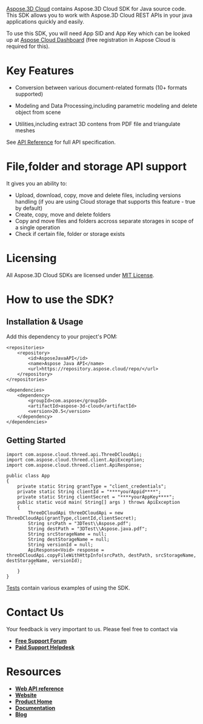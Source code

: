 [Aspose.3D Cloud](https://products.aspose.cloud/3D) contains Aspose.3D Cloud SDK for Java source code. This SDK allows you to work with Aspose.3D Cloud REST APIs in your java applications quickly and easily.

To use this SDK, you will need App SID and App Key which can be looked up at [Aspose Cloud Dashboard](https://dashboard.aspose.cloud/#/apps) (free registration in Aspose Cloud is required for this).


# Key Features

- Conversion between various document-related formats (10+ formats supported)

- Modeling and Data Processing,including parametric modeling and delete object from scene 

- Utilities,including extract 3D contens from PDF file and triangulate meshes 



See [API Reference](https://apireference.aspose.cloud/3d/) for full API specification.



# File,folder and storage API support


It gives you an ability to:

- Upload, download, copy, move and delete files, including versions handling (if you are using Cloud storage that supports this feature - true by default)
- Create, copy, move and delete folders
- Copy and move files and folders accross separate storages in scope of a single operation
- Check if certain file, folder or storage exists

# Licensing

All Aspose.3D Cloud SDKs are licensed under [MIT License](https://github.com/aspose-3d-cloud/aspose-3d-cloud-java/blob/master/LICENSE).

# How to use the SDK?

## Installation & Usage

 

Add this dependency to your project's POM:


```
<repositories>
    <repository>
        <id>AsposeJavaAPI</id>
        <name>Aspose Java API</name>
        <url>https://repository.aspose.cloud/repo/</url>
    </repository>
</repositories>

<dependencies>
    <dependency>
        <groupId>com.aspose</groupId>
        <artifactId>aspose-3d-cloud</artifactId>
        <version>20.5</version>
    </dependency>
</dependencies>
```

## Getting Started

 

```
import com.aspose.cloud.threed.api.ThreeDCloudApi;
import com.aspose.cloud.threed.client.ApiException;
import com.aspose.cloud.threed.client.ApiResponse;

public class App 
{
	private static String grantType = "client_credentials"; 
	private static String clientId = "****yourAppid****";
	private static String clientSecret = "****yourAppKey****";
	public static void main( String[] args ) throws ApiException
	{
		ThreeDCloudApi threeDCloudApi = new ThreeDCloudApi(grantType,clientId,clientSecret);
		String srcPath = "3DTest\\Aspose.pdf";
		String destPath = "3DTest\\Aspose.java.pdf";
		String srcStorageName = null;
		String destStorageName = null;
		String versionId = null;
		ApiResponse<Void> response = threeDCloudApi.copyFileWithHttpInfo(srcPath, destPath, srcStorageName, destStorageName, versionId);
		```
	}
}
```

[Tests](https://github.com/Aspose-3D-Cloud/aspose-3D-cloud-java/tree/master/src/test/java/com/aspose/cloud/threed/api) contain various examples of using the SDK.



# Contact Us

Your feedback is very important to us. Please feel free to contact via

- [**Free Support Forum**](https://forum.aspose.cloud/c/3d)
- [**Paid Support Helpdesk**](https://helpdesk.aspose.cloud/)

# Resources

- [**Web API reference**](https://apireference.aspose.cloud/3d/)
- [**Website**](https://www.aspose.cloud)
- [**Product Home**](https://products.aspose.cloud/3d)
- [**Documentation**](https://docs.aspose.cloud/display/3dcloud/Home)
- [**Blog**](https://blog.aspose.cloud/category/3d/)
